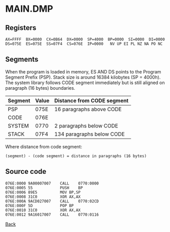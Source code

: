 # MAIN.DMP

## Registers
```
AX=FFFF  BX=0000  CX=0B64  DX=0000  SP=4000  BP=0000  SI=0000  DI=0000  
DS=075E  ES=075E  SS=07F4  CS=076E  IP=0000   NV UP EI PL NZ NA PO NC 
```

## Segments

When the program is loaded in memory, ES AND DS points to the Program Segment Prefix (PSP). Stack size is around 16384 kilobytes (SP = 4000h). The system library follows CODE segment immediately but is still aligned on paragraph (16 bytes) boundaries.

|Segment|Value|Distance from CODE segment|
|-------|-----|--------------------------|
|PSP    | 075E|  16 paragraphs above CODE|
|CODE   | 076E|                          |
|SYSTEM | 0770|   2 paragraphs below CODE|
|STACK  | 07F4| 134 paragraphs below CODE|

Where distance from code segment:
```
(segment) - (code segment) = distance in paragraphs (16 bytes)
```

## Source code
```
076E:0000 9A00007007    CALL	0770:0000                          
076E:0005 55            PUSH	BP                                 
076E:0006 89E5          MOV	BP,SP                              
076E:0008 31C0          XOR	AX,AX                              
076E:000A 9ACD027007    CALL	0770:02CD                          
076E:000F 5D            POP	BP                                 
076E:0010 31C0          XOR	AX,AX                              
076E:0012 9A16017007    CALL	0770:0116                          
```

[Back](INDEX.md)